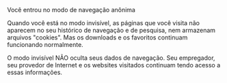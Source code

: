 Você entrou no modo de navegação anônima

Quando você está no modo invisível, as páginas que você visita não aparecem no seu histórico de navegação e de pesquisa, nem armazenam arquivos "cookies". Mas os downloads e os favoritos continuam funcionando normalmente.﻿

O modo invisível NÃO oculta seus dados de navegação. Seu empregador, seu provedor de Internet e os websites visitados continuam tendo acesso a essas informações.
